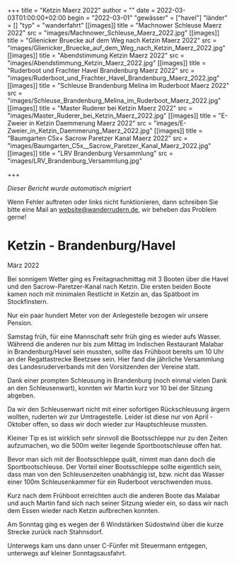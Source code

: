 +++
title = "Ketzin Maerz 2022"
author = ""
date = 2022-03-03T01:00:00+02:00
begin = "2022-03-01"
"gewässer" = ["havel"]
"länder" = []
"typ" = "wanderfahrt"
[[images]]
title = "Machnower Schleuse Maerz 2022"
src = "images/Machnower_Schleuse_Maerz_2022.jpg"
[[images]]
title = "Glienicker Bruecke auf dem Weg nach Ketzin Maerz 2022"
src = "images/Glienicker_Bruecke_auf_dem_Weg_nach_Ketzin_Maerz_2022.jpg"
[[images]]
title = "Abendstimmung Ketzin Maerz 2022"
src = "images/Abendstimmung_Ketzin_Maerz_2022.jpg"
[[images]]
title = "Ruderboot und Frachter Havel Brandenburg Maerz 2022"
src = "images/Ruderboot_und_Frachter_Havel_Brandenburg_Maerz_2022.jpg"
[[images]]
title = "Schleuse Brandenburg Melina im Ruderboot Maerz 2022"
src = "images/Schleuse_Brandenburg_Melina_im_Ruderboot_Maerz_2022.jpg"
[[images]]
title = "Master Ruderer bei Ketzin Maerz 2022"
src = "images/Master_Ruderer_bei_Ketzin_Maerz_2022.jpg"
[[images]]
title = "E-Zweier in Ketzin Daemmerung Maerz 2022"
src = "images/E-Zweier_in_Ketzin_Daemmerung_Maerz_2022.jpg"
[[images]]
title = "Baumgarten C5x+ Sacrow Paretzer Kanal Maerz 2022"
src = "images/Baumgarten_C5x__Sacrow_Paretzer_Kanal_Maerz_2022.jpg"
[[images]]
title = "LRV Brandenburg Versammlung"
src = "images/LRV_Brandenburg_Versammlung.jpg"

+++


*Dieser Bericht wurde automatisch migriert*

Wenn Fehler auftreten oder links nicht funktionieren, dann schreiben Sie bitte eine Mail an website@wanderrudern.de, wir beheben das Problem gerne!



# Ketzin - Brandenburg/Havel


März 2022

Bei sonnigem Wetter ging es Freitagnachmittag mit 3 Booten über die Havel und den Sacrow-Paretzer-Kanal nach Ketzin. Die ersten beiden Boote kamen noch mit minimalen Restlicht in Ketzin an, das Spätboot im Stockfinstern.

Nur ein paar hundert Meter von der Anlegestelle bezogen wir unsere Pension.

Samstag früh, für eine Mannschaft sehr früh ging es wieder aufs Wasser. Während die anderen nur bis zum Mittag im Indischen Restaurant Malabar in Brandenburg/Havel sein mussten, sollte das Frühboot bereits um 10 Uhr an der Regattastrecke Beetzsee sein. Hier fand die jährliche Versammlung des Landesruderverbands mit den Vorsitzenden der Vereine statt.

Dank einer prompten Schleusung in Brandenburg (noch einmal vielen Dank an den Schleusenwart), konnten wir Martin kurz vor 10 bei der Sitzung abgeben.

Da wir den Schleusenwart nicht mit einer sofortigen Rückschleusung ärgern wollten, ruderten wir zur Umtragestelle. Leider ist diese nur von April - Oktober offen, so dass wir doch wieder zur Hauptschleuse mussten.

Kleiner Tip es ist wirklich sehr sinnvoll die Bootsschleppe nur zu den Zeiten aufzumachen, wo die 500m weiter liegende Sportbootschleuse offen hat.

Bevor man sich mit der Bootsschleppe quält, nimmt man dann doch die Sportbootschleuse. Der Vorteil einer Bootsschleppe sollte eigentlich sein, dass man von den Schleusenzeiten unabhängig ist, bzw. nicht das Wasser einer 100m Schleusenkammer für ein Ruderboot verschwenden muss.

Kurz nach dem Frühboot erreichten auch die anderen Boote das Malabar und auch Martin fand sich nach seiner Sitzung wieder ein, so dass wir nach dem Essen wieder nach Ketzin aufbrechen konnten.

Am Sonntag ging es wegen der 6 Windstärken Südostwind über die kurze Strecke zurück nach Stahnsdorf.

Unterwegs kam uns dann unser C-Fünfer mit Steuermann entgegen, unterwegs auf kleiner Sonntagsausfahrt.